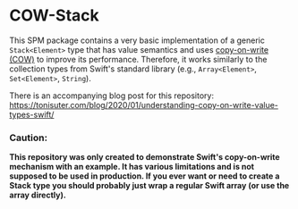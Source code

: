 # COW-Stack

This SPM package contains a very basic implementation of a generic `Stack<Element>` type that has value semantics and uses [copy-on-write (COW)](https://en.wikipedia.org/wiki/Copy-on-write) to improve its performance.
Therefore, it works similarly to the collection types from Swift's standard library (e.g., `Array<Element>`, `Set<Element>`, `String`).

There is an accompanying blog post for this repository: https://tonisuter.com/blog/2020/01/understanding-copy-on-write-value-types-swift/

### Caution:  
**This repository was only created to demonstrate Swift's copy-on-write mechanism with an example.
It has various limitations and is not supposed to be used in production. If you ever want
or need to create a Stack type you should probably just wrap a regular Swift array (or use the array directly).**
